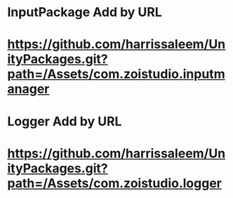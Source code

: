 # InputPackage Add by URL
# https://github.com/harrissaleem/UnityPackages.git?path=/Assets/com.zoistudio.inputmanager

# Logger Add by URL
# https://github.com/harrissaleem/UnityPackages.git?path=/Assets/com.zoistudio.logger
